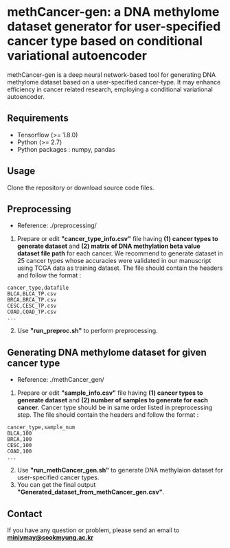 # methCancer-gen: a DNA methylome dataset generator for user-specified cancer type based on conditional variational autoencoder
methCancer-gen is a deep neural network-based tool for generating DNA methylome dataset based on a user-specified cancer-type. It may enhance efficiency in cancer related research, employing a conditional variational autoencoder.


## Requirements
* Tensorflow (>= 1.8.0)
* Python (>= 2.7)
* Python packages : numpy, pandas

## Usage
Clone the repository or download source code files.

## Preprocessing

* Reference: ./preprocessing/

1. Prepare or edit **"cancer_type_info.csv"** file having **(1) cancer types to generate dataset** and **(2) matrix of DNA methylation beta value dataset file path** for each cancer. We recommend to generate dataset in 25 cancer types whose accuracies were validated in our manuscript using TCGA data as training dataset. The file should contain the headers and follow the format :

```
cancer_type,datafile
BLCA,BLCA_TP.csv
BRCA,BRCA_TP.csv
CESC,CESC_TP.csv
COAD,COAD_TP.csv
...
```

2. Use **"run_preproc.sh"** to perform preprocessing.

## Generating DNA methylome dataset for given cancer type

* Reference: ./methCancer_gen/

1. Prepare or edit **"sample_info.csv"** file having **(1) cancer types to generate dataset** and **(2) number of samples to generate for each cancer**. Cancer type should be in same order listed in preprocessing step. The file should contain the headers and follow the format : 
```
cancer_type,sample_num
BLCA,100
BRCA,100
CESC,100
COAD,100
...
```

2. Use **"run_methCancer_gen.sh"** to generate DNA methylaion dataset for user-specified cancer types. 
3. You can get the final output **"Generated_dataset_from_methCancer_gen.csv"**.

## Contact
If you have any question or problem, please send an email to **miniymay@sookmyung.ac.kr**

